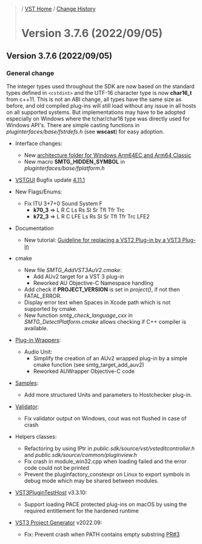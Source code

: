 >/ [VST Home](../) / [Change History](./Index.md)
>
># Version 3.7.6 (2022/09/05)

## Version 3.7.6 (2022/09/05)

### General change

The integer types used throughout the SDK are now based on the standard types defined in ```<cstdint>``` and the UTF-16 character type is now **char16_t** from c++11.
This is not an ABI change, all types have the same size as before, and old compiled plug-ins will still load without any issue in all hosts on all supported systems.
But implementations may have to be adopted especially on Windows where the tchar/char16 type was directly used for Windows API's.
There are simple casting functions in *pluginterfaces/base/fstrdefs.h* (see **wscast**) for easy adoption.

- Interface changes:
  - New [architecture folder for Windows Arm64EC and Arm64 Classic](../Technical+Documentation/Locations+Format/Plugin+Format.html#for-the-windows-platform)
  - New macro **SMTG_HIDDEN_SYMBOL** in *pluginterfaces/base/fplatform.h*
  
- [VSTGUI](../What+is+the+VST+3+SDK/VSTGUI.md) Bugfix update [4.11.1](https://github.com/steinbergmedia/vstgui/releases/tag/vstgui4_11_1)
  
- New Flags/Enums:
  - Fix ITU 3+7+0 Sound System F
    - **k70_3** => L R C Ls Rs Sl Sr Tfl Tfr Trc
    - **k72_3** => L R C LFE Ls Rs Sl Sr Tfl Tfr Trc LFE2
- Documentation
  - New tutorial: [Guideline for replacing a VST2 Plug-in by a VST3 Plug-in](../Tutorials/Guideline+for+VST3+replacing+VST2.md)
- cmake
  - New file *SMTG_AddVST3AuV2.cmake*:
    - Add AUv2 target for a VST 3 plug-in
    - Reworked AU Objective-C Namespace handling
  - Add check if **PROJECT_VERSION** is set in *project()*, if not then FATAL_ERROR.
  - Display error text when Spaces in Xcode path which is not supported by cmake.
  - New function *smtg_check_language_cxx* in *SMTG_DetectPlatform.cmake* allows checking if C++ compiler is available.

- [Plug-in Wrappers](../What+is+the+VST+3+SDK/Wrappers/Index.md):
  - Audio Unit:
    - Simplify the creation of an AUv2 wrapped plug-in by a simple cmake function (see smtg_target_add_auv2)
    - Reworked AUWrapper Objective-C code

- [Samples](../What+is+the+VST+3+SDK/Plug-in+Examples.md):
  - Add more structured Units and parameters to Hostchecker plug-in.

- [Validator](../What+is+the+VST+3+SDK/Index.md#validator-command-line):
  - Fix validator output on Windows, cout was not flushed in case of crash

- Helpers classes:
  - Refactoring by using IPtr in *public.sdk/source/vst/vsteditcontroller.h* and *public.sdk/source/common/pluginview.h*
  - Fix crash in module_win32.cpp when loading failed and the error code could not be printed
  - Prevent the pluginfactory_constexpr on Linux to export symbols in debug mode which may be shared between modules.

- [VST3PluginTestHost](../What+is+the+VST+3+SDK/Plug-in+Test+Host.md) v3.3.10:
  - Support loading PACE protected plug-ins on macOS by using the required entitlement for the hardened runtime

- [VST3 Project Generator](../What+is+the+VST+3+SDK/Project+Generator.md) v2022.09:
  - Fix: Prevent crash when PATH contains empty substring [PR#3](https://github.com/steinbergmedia/vst3projectgenerator/pull/3)
